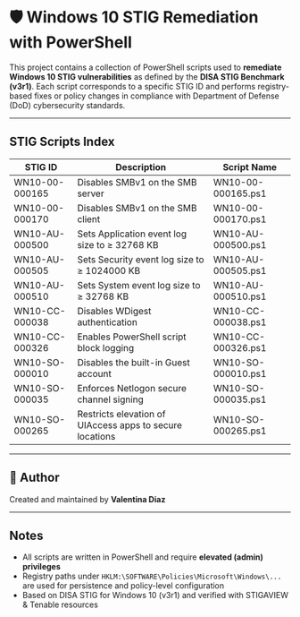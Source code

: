# 🛡️ Windows 10 STIG Remediation with PowerShell

This project contains a collection of PowerShell scripts used to **remediate Windows 10 STIG vulnerabilities** as defined by the **DISA STIG Benchmark (v3r1)**. Each script corresponds to a specific STIG ID and performs registry-based fixes or policy changes in compliance with Department of Defense (DoD) cybersecurity standards.

---

## STIG Scripts Index

| STIG ID            | Description                                                  | Script Name              |
|--------------------|--------------------------------------------------------------|--------------------------|
| WN10-00-000165     | Disables SMBv1 on the SMB server                             | WN10-00-000165.ps1       |
| WN10-00-000170     | Disables SMBv1 on the SMB client                             | WN10-00-000170.ps1       |
| WN10-AU-000500     | Sets Application event log size to ≥ 32768 KB                | WN10-AU-000500.ps1       |
| WN10-AU-000505     | Sets Security event log size to ≥ 1024000 KB                 | WN10-AU-000505.ps1       |
| WN10-AU-000510     | Sets System event log size to ≥ 32768 KB                     | WN10-AU-000510.ps1       |
| WN10-CC-000038     | Disables WDigest authentication                              | WN10-CC-000038.ps1       |
| WN10-CC-000326     | Enables PowerShell script block logging                      | WN10-CC-000326.ps1       |
| WN10-SO-000010     | Disables the built-in Guest account                          | WN10-SO-000010.ps1       |
| WN10-SO-000035     | Enforces Netlogon secure channel signing                     | WN10-SO-000035.ps1       |
| WN10-SO-000265     | Restricts elevation of UIAccess apps to secure locations     | WN10-SO-000265.ps1       |

---

## 👤 Author

Created and maintained by **Valentina Diaz**


---

## Notes

- All scripts are written in PowerShell and require **elevated (admin) privileges**
- Registry paths under `HKLM:\SOFTWARE\Policies\Microsoft\Windows\...` are used for persistence and policy-level configuration
- Based on DISA STIG for Windows 10 (v3r1) and verified with STIGAVIEW & Tenable resources
